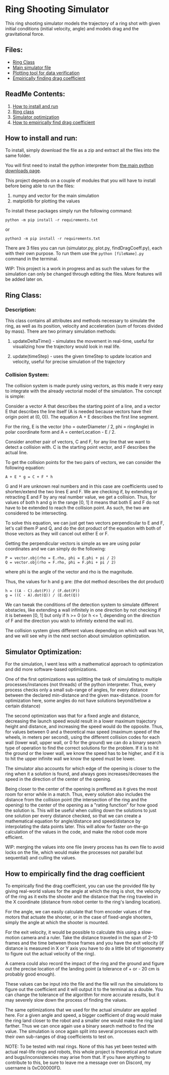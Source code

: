 # Ring Shooting Simulator  
This ring shooting simulator models the trajectory of a ring shot with given initial conditions (initial velocity, angle) and models drag and the gravitational force.

## Files:
- [Ring Class](/src/ring.py)
- [Main simulator file](/src/simulator.py)
- [Plotting tool for data verification](/src/plot.py)
- [Empirically finding drag coefficient](/src/findDragCoeff.py)

## ReadMe Contents:
1. [How to install and run](#how-to-run)
2. [Ring class](#ring-class)
3. [Simulator optimization](#simulator-optimization)
4. [How to empirically find drag coefficient](#how-to-empirically-find-drag-coefficient)


## How to install and run:
To install, simply download the file as a zip and extract all the files into the same folder.

You will first need to install the python interpreter from [the main python downloads page](https://www.python.org/downloads/).

This project depends on a couple of modules that you will have to install before being able to run the files:
1. numpy and vector for the main simulation
2. matplotlib for plotting the values  
  
To install these packages simply run the following command:
```
python -m pip install -r requirements.txt
```
or
```
python3 -m pip install -r requirements.txt
```

There are 3 files you can run (simulator.py, plot.py, findDragCoeff.py), each with their own purpose. To run them use the ```python [fileName].py``` command in the terminal.

WIP: This project is a work in progress and as such the values for the simulation can only be changed through editing the files. More features will be added later on.

## Ring Class:

### Description:
This class contains all attributes and methods necessary to simulate the ring, as well as its position, velocity and acceleration (sum of forces divided by mass). There are two primary simulation methods:

1. updateDeltaTime() - simulates the movement in real-time, useful for visualizing how the trajectory would look in real life.

2. update(timeStep) - uses the given timeStep to update location and velocity, useful for precise simulation of the trajectory


### Collision System:
The collision system is made purely using vectors, as this made it very easy to integrate with the already vectorial model of the simulation. The concept is simple:

Consider a vector A that describes the starting point of a line, and a vector E that describes the line itself (A is needed because vectors have their origin point at (0, 0)). The equation A + E describes the first line segment. 

For the ring, E is the vector (rho = outerDiameter / 2, phi = ringAngle) in polar coordinate form and A = centerLocation - E / 2.

Consider another pair of vectors, C and F, for any line that we want to detect a collision with. C is the starting point vector, and F describes the actual line.

To get the collision points for the two pairs of vectors, we can consider the following equation:

    A + E * g = C + F * h

G and H are unknown real numbers and in this case are coefficients used to shorten/extend the two lines E and F. We are checking if, by extending or retracting E and F by any real number value, we get a collision. Thus, for values of both h and g in the range [0, 1] it means that both E and F do not have to be extended to reach the collision point. As such, the two are considered to be intersecting.

To solve this equation, we can just get two vectors perpendicular to E and F, let's call them P and Q, and do the dot product of the equation with both of those vectors as they will cancel out either E or F.

Getting the perpendicular vectors is simple as we are using polar coordinates and we can simply do the following:
```
P = vector.obj(rho = E.rho, phi = E.phi + pi / 2)
Q = vector.obj(rho = F.rho, phi = F.phi + pi / 2)
```
where phi is the angle of the vector and rho is the magnitude.

Thus, the values for h and g are: (the dot method describes the dot product)

```
h = ((A - C).dot(P)) / (F.dot(P))
g = ((C - A).dot(Q)) / (E.dot(Q))
```

We can tweak the conditions of the detection system to simulate different obstacles, like extending a wall infinitely in one direction by not checking if it is between [0, 1] but only if h >= 0 (or h <= 1, depending on the direction of F and the direction you wish to infintely extend the wall in).

The collision system gives different values depending on which wall was hit, and we will see why in the next section about simulation optimization.

## Simulator Optimization:
For the simulation, I went less with a mathematical approach to optimization and did more software-based optimizations.

One of the first optimizations was splitting the task of simulating to multiple processes/instances (not threads) of the python interpreter. Thus, every process checks only a small sub-range of angles, for every distance between the declared min-distance and the given max-distance. (room for optimization here, some angles do not have solutions beyond/below a certain distance)

The second optimization was that for a fixed angle and distance, decreasing the launch speed would result in a lower maximum trajectory height and distance, and increasing the speed would do the opposite. Thus, for values between 0 and a theoretical max speed (maximum speed of the wheels, in meters per second), using the different collision codes for each wall (lower wall, upper wall, or 0 for the ground) we can do a binary search type of operation to find the correct solutions for the problem. If it is to hit the ground or the lower wall, we know the speed has to be higher, and if it is to hit the upper infinite wall we know the speed must be lower.

The simulator also accounts for which edge of the opening is closer to the ring when it a solution is found, and always goes increases/decreases the speed in the direction of the center of the opening.

Being closer to the center of the opening is preffered as it gives the most room for error while in a match. Thus, every solution also includes the distance from the collision point (the intersection of the ring and the opening) to the center of the opening as a "rating function" for how good the solution is. This will be useful when culling down the solutions to just one solution per every distance checked, so that we can create a mathematical equation for angle/distance and speed/distance by interpolating the data points later. This will allow for faster on-the-go calculation of the values in the code, and make the robot code more efficient.

WIP: merging the values into one file (every process has its own file to avoid locks on the file, which would make the processes not parallel but sequential) and culling the values.

## How to empirically find the drag coefficient
To empirically find the drag coefficient, you can use the provided file by giving real-world values for the angle at which the ring is shot, the velocity of the ring as it exits the shooter and the distance that the ring traveled in the X coordinate (distance from robot center to the ring's landing location).

For the angle, we can easily calculate that from encoder values of the motors that actuate the shooter, or in the case of fixed-angle shooters, simply the angle at which the shooter is mounted.

For the exit velocity, it would be possible to calculate this using a slow-motion camera and a ruler. Take the distance traveled in the span of 2-10 frames and the time between those frames and you have the exit velocity (if distance is measured in X or Y axis you have to do a little bit of trigonometry to figure out the actual velocity of the ring).

A camera could also record the impact of the ring and the ground and figure out the precise location of the landing point (a tolerance of + or - 20 cm is probably good enough).

These values can be input into the file and the file will run the simulations to figure out the coefficient and it will output it to the terminal as a double. You can change the tolerance of the algorithm for more accurate results, but it may severely slow down the process of finding the values.

The same optimizations that we used for the actual simulator are applied here. For a given angle and speed, a bigger coefficient of drag would make the ring land closer to the robot and a smaller one would make the ring land farther. Thus we can once again use a binary search method to find the value. The simulation is once again split into several processes each with their own sub-ranges of drag coefficients to test on.

NOTE: To be tested with real rings. None of this has yet been tested with actual real-life rings and robots, this whole project is theoretical and nature and bugs/inconsistencies may arise from that. If you have anything to contribute to this, be sure to leave me a message over on Discord, my username is 0xC00000FD.
